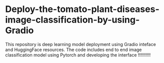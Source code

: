 # Deploy-the-tomato-plant-diseases-image-classification-by-using-Gradio
This repository is deep learning model deployment using Gradio inteface and HuggingFace resources. The code includes end to end image classification model using Pytorch and developing the interface !!!!!!!!!!
